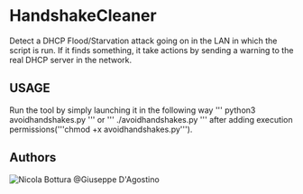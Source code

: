 # HandshakeCleaner
Detect a DHCP Flood/Starvation attack going on in the LAN in which the script is run.
If it finds something, it take actions by sending a warning to the real DHCP server in the network.

## USAGE
Run the tool by simply launching it in the following way
'''
python3 avoidhandshakes.py
'''
or
'''
./avoidhandshakes.py
'''
after adding execution permissions('''chmod +x avoidhandshakes.py''').

## Authors 
![Nicola Bottura](https://github.com/NicolaBottura)
@Giuseppe D'Agostino
